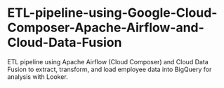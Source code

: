 # ETL-pipeline-using-Google-Cloud-Composer-Apache-Airflow-and-Cloud-Data-Fusion
ETL pipeline using Apache Airflow (Cloud Composer) and Cloud Data Fusion to extract, transform, and load employee data into BigQuery for analysis with Looker.
